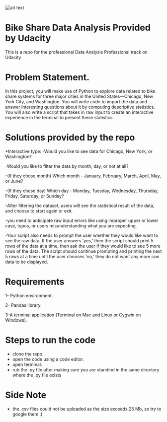 ![alt text](https://miro.medium.com/max/825/0*Dgkc35WIkcAVHbMC.jpg)
# Bike Share Data Analysis Provided by Udacity
This is a repo for the professional Data Analysis Professional track on Udacity

# Problem Statement. 
In this project, you will make use of Python to explore data related to bike share systems for three major cities in the United States—Chicago, New York City, and Washington. You will write code to import the data and answer interesting questions about it by computing descriptive statistics. You will also write a script that takes in raw input to create an interactive experience in the terminal to present these statistics.  



# Solutions provided by the repo
*Interactive type:
-Would you like to see data for Chicago, New York, or Washington?  

-Would you like to filter the data by month, day, or not at all?  

-(If they chose month) Which month - January, February, March, April, May, or June?  

-(If they chose day) Which day - Monday, Tuesday, Wednesday, Thursday, Friday, Saturday, or Sunday?  

-After filtering the dataset, users will see the statistical result of the data, and choose to start again or exit. 

-you need to anticipate raw input errors like using improper upper or lower case, typos, or users misunderstanding what you are expecting.  

-Your script also needs to prompt the user whether they would like want to see the raw data. If the user answers 'yes,' then the script should print 5 rows of the data at a time, then ask the user if they would like to see 5 more rows of the data. The script should continue prompting and printing the next 5 rows at a time until the user chooses 'no,' they do not want any more raw data to be displayed.  


# Requirements
1- Python environment. 

2- Pandas library.  

3-A terminal application (Terminal on Mac and Linux or Cygwin on Windows).

# Steps to run the code
- clone the repo. 
- open the code using a code editor. 
- open terminal. 
- rub the .py file after making sure you are standind in the same directory where the .py file exists

# Side Note
- the .csv files could not be uploaded as the size exceeds 25 Mb, so try to google them :)







